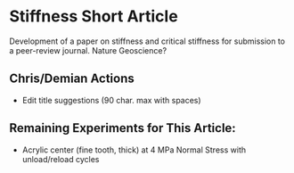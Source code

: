 Stiffness Short Article
=====================

Development of a paper on stiffness and critical stiffness for submission
to a peer-review journal. Nature Geoscience?

## Chris/Demian Actions
- Edit title suggestions (90 char. max with spaces)

## Remaining Experiments for This Article:
- Acrylic center (fine tooth, thick) at 4 MPa Normal Stress with
unload/reload cycles
